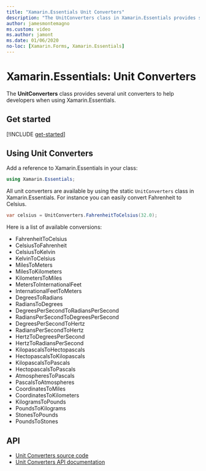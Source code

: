 ```yaml
---
title: "Xamarin.Essentials Unit Converters"
description: "The UnitConverters class in Xamarin.Essentials provides several unit converters to help developers when using Xamarin.Essentials."
author: jamesmontemagno
ms.custom: video
ms.author: jamont
ms.date: 01/06/2020
no-loc: [Xamarin.Forms, Xamarin.Essentials]
---
```


# Xamarin.Essentials: Unit Converters

The **UnitConverters** class provides several unit converters to help developers when using Xamarin.Essentials.

## Get started

[!INCLUDE [get-started](includes/get-started.md)]

## Using Unit Converters

Add a reference to Xamarin.Essentials in your class:

```csharp
using Xamarin.Essentials;
```

All unit converters are available by using the static `UnitConverters` class in Xamarin.Essentials. For instance you can easily convert Fahrenheit to Celsius.

```csharp
var celsius = UnitConverters.FahrenheitToCelsius(32.0);
```

Here is a list of available conversions:

- FahrenheitToCelsius
- CelsiusToFahrenheit
- CelsiusToKelvin
- KelvinToCelsius
- MilesToMeters
- MilesToKilometers
- KilometersToMiles
- MetersToInternationalFeet
- InternationalFeetToMeters
- DegreesToRadians
- RadiansToDegrees
- DegreesPerSecondToRadiansPerSecond
- RadiansPerSecondToDegreesPerSecond
- DegreesPerSecondToHertz
- RadiansPerSecondToHertz
- HertzToDegreesPerSecond
- HertzToRadiansPerSecond
- KilopascalsToHectopascals
- HectopascalsToKilopascals
- KilopascalsToPascals
- HectopascalsToPascals
- AtmospheresToPascals
- PascalsToAtmospheres
- CoordinatesToMiles
- CoordinatesToKilometers
- KilogramsToPounds
- PoundsToKilograms
- StonesToPounds
- PoundsToStones

## API

- [Unit Converters source code](https://github.com/xamarin/Essentials/tree/main/Xamarin.Essentials/Types/UnitConverters.shared.cs)
- [Unit Converters API documentation](xref:Xamarin.Essentials.UnitConverters)
